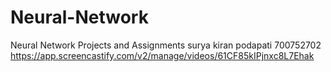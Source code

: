 # Neural-Network
Neural Network Projects and Assignments
surya kiran podapati
700752702
https://app.screencastify.com/v2/manage/videos/61CF85kIPjnxc8L7Ehak
